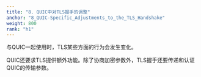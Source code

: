 ```yaml
---
title: "8. QUIC中对TLS握手的调整"
anchor: "8_QUIC-Specific_Adjustments_to_the_TLS_Handshake"
weight: 800
rank: "h1"
---
```


与QUIC一起使用时，TLS某些方面的行为会发生变化。

QUIC还要求TLS提供额外功能。除了协商加密参数外，TLS握手还要传递和认证QUIC的传输参数。
